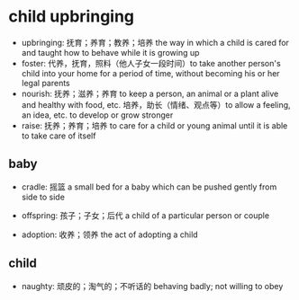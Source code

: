 # child upbringing

- upbringing: 抚育；养育；教养；培养 the way in which a child is cared for and taught how to behave while it is growing up
- foster: 代养，抚育，照料（他人子女一段时间）to take another person's child into your home for a period of time, without becoming his or her legal parents
- nourish: 抚养；滋养；养育 to keep a person, an animal or a plant alive and healthy with food, etc. 培养，助长（情绪、观点等）to allow a feeling, an idea, etc. to develop or grow stronger
- raise: 抚养；养育；培养 to care for a child or young animal until it is able to take care of itself

## baby

- cradle: 摇篮 a small bed for a baby which can be pushed gently from side to side

- offspring: 孩子；子女；后代 a child of a particular person or couple

- adoption: 收养；领养 the act of adopting a child

## child

- naughty: 顽皮的；淘气的；不听话的 behaving badly; not willing to obey

